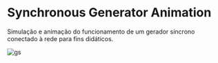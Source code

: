 # Synchronous Generator Animation

Simulação e animação do funcionamento de um gerador síncrono conectado à rede para fins didáticos.

![gs](https://github.com/j-Lago/GSanim/assets/98105937/3189b490-612a-4fb4-be6f-790dc11c1013)
